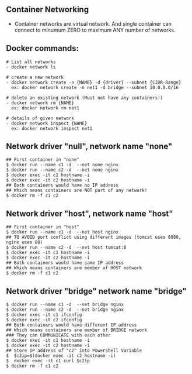## Container Networking

- Container networks are virtual network. And single container can connect to
    minumum ZERO to maximum ANY number of networks.

## Docker commands:

```
# List all networks
- docker network ls

# create a new network
- docker network create -n {NAME} -d {driver} --subnet {CIDR-Range}
  ex: docker network create -n net1 -d bridge --subnet 10.0.0.0/16

# delete an existing network (Must not have any containers!)
- docker network rm {NAME}
  ex: docker network rm net1

# details of given network
- docker network inspect {NAME}
  ex: docker network inspect net1
```


## Network driver "null", network name "none"

```
## First container in "none"
$ docker run --name c1 -d  --net none nginx
$ docker run --name c2 -d  --net none nginx
$ docker exec -it c1 hostname -i
$ docker exec -it c2 hostname -i
## Both containers would have no IP address
## Which means containers are NOT part of any network!
$ docker rm -f c1 c2
```

## Network driver "host", network name "host"

```
## First container in "host"
$ docker run --name c1 -d  --net host nginx
## TO AVOID port conflict using different images (tomcat uses 8080, nginx uses 80)
$ docker run --name c2 -d  --net host tomcat:8
$ docker exec -it c1 hostname -i
$ docker exec -it c2 hostname -i
## Both containers would have same IP address
## Which means containers are member of HOST network
$ docker rm -f c1 c2
```

## Network driver "bridge" network name "bridge" 

```
$ docker run --name c1 -d  --net bridge nginx
$ docker run --name c2 -d  --net bridge nginx
$ docker exec -it c1 ifconfig
$ docker exec -it c2 ifconfig
## Both containers would have different IP address
## Which means containers are member of BRIDGE network
### They can COMMUNICATE with each other 
$ docker exec -it c1 hostname -i
$ docker exec -it c2 hostname -i
## Store IP address of "c2" into Powershell Variable
$  $c2ip=$(docker exec -it c2 hostname -i)
$  docker exec -it c1 curl $c2ip
$ docker rm -f c1 c2
```
